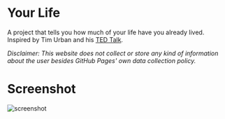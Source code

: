 # Your Life
A project that tells you how much of your life have you already lived.
Inspired by Tim Urban and his [TED Talk](https://www.youtube.com/watch?v=arj7oStGLkU).

_Disclaimer: This website does not collect or store any kind of information about the user besides GitHub Pages' own data collection policy._

# Screenshot

![screenshot](https://github.com/what-name/howMuchHaveYouLived/blob/master/preview.png?raw=true)
